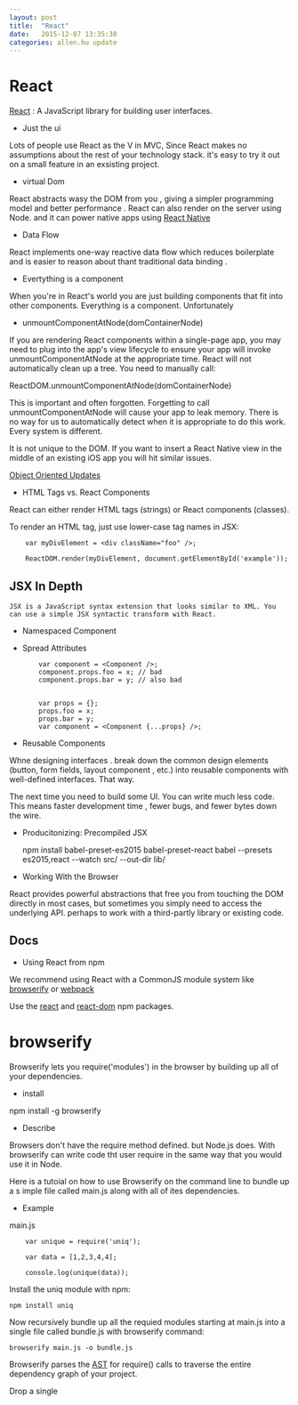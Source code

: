 ```yaml
---
layout: post
title:  "React"
date:   2015-12-07 13:35:30
categories: allen.hu update
---
```


# React


[React](https://facebook.github.io/react/) : A JavaScript library for building user interfaces.

* Just the ui

Lots of people use React as the V in MVC,  Since React makes no assumptions about the rest of your technology stack. it's easy to try it out on a small feature in an exsisting project.

* virtual Dom

React abstracts wasy the DOM from you , giving a simpler programming model and better performance . React can also render on the server using Node. and it can power native apps using [React Native](https://facebook.github.io/react-native/)

* Data Flow

React implements one-way  reactive data flow which reduces boilerplate and is easier to reason about thant traditional data binding .

* Evertything is a component

When you're in React's world you are just building components that fit into other components. Everything is a component. Unfortunately

* unmountComponentAtNode(domContainerNode)

If you are rendering React components within a single-page app, you may need to plug into the app's view lifecycle to ensure your app will invoke unmountComponentAtNode at the appropriate time. React will not automatically clean up a tree. You need to manually call:

ReactDOM.unmountComponentAtNode(domContainerNode)

This is important and often forgotten. Forgetting to call unmountComponentAtNode will cause your app to leak memory. There is no way for us to automatically detect when it is appropriate to do this work. Every system is different.

It is not unique to the DOM. If you want to insert a React Native view in the middle of an existing iOS app you will hit similar issues.


[Object Oriented Updates](https://facebook.github.io/react/blog/2015/10/01/react-render-and-top-level-api.html)

* HTML Tags vs. React Components

React can either render HTML tags (strings) or React components (classes).

To render an HTML tag, just use lower-case tag names in JSX:

		var myDivElement = <div className="foo" />;

		ReactDOM.render(myDivElement, document.getElementById('example'));

## JSX In Depth

	JSX is a JavaScript syntax extension that looks similar to XML. You can use a simple JSX syntactic transform with React.

* Namespaced Component

* Spread Attributes

		  var component = <Component />;
		  component.props.foo = x; // bad
		  component.props.bar = y; // also bad


		  var props = {};
          props.foo = x;
          props.bar = y;
          var component = <Component {...props} />;

* Reusable Components

Whne designing interfaces . break down the common design elements (button, form fields, layout component , etc.) into reusable components with well-defined interfaces. That way.

The next time you need to build some UI. You can write much less code. This means faster development time , fewer bugs, and fewer bytes down the wire.


* Producitonizing:  Precompiled JSX

	npm install babel-preset-es2015 babel-preset-react
	babel --presets es2015,react --watch src/ --out-dir lib/


* Working With the Browser

React provides powerful abstractions that free you from touching the DOM directly in most cases, but sometimes you simply need to access the underlying API.  perhaps to work with a third-partly library or existing code.



## Docs

* Using React from npm

We recommend using React with a CommonJS module system like [browserify](http://browserify.org/) or [webpack](https://webpack.github.io/)

Use the [react](https://www.npmjs.com/package/react) and [react-dom](https://www.npmjs.com/package/react-dom) npm  packages.



# browserify

Browserify lets you require('modules') in the browser by building up all of your dependencies.

* install

npm install -g browserify


* Describe

Browsers don't have the require method defined. but Node.js does. With browserify can write code tht user require in the same way that you would use it in Node.

Here is a tutoial on how to use Browserify on the command line to bundle up a s imple file  called main.js along with all of ites dependencies.


* Example

main.js

		var unique = require('uniq');

		var data = [1,2,3,4,4];

		console.log(unique(data));

Install the uniq module with npm:

	npm install uniq

Now recursively bundle up all the requied modules starting at main.js into a single file called bundle.js  with browserify command:

	browserify main.js -o bundle.js

Browserify parses the [AST](https://en.wikipedia.org/wiki/Abstract_syntax_tree) for require() calls to traverse the entire dependency graph of your project.

Drop a single <script> tag into your html and you're done!

	<script src="bundle.js"></script>


# Examples

## Flux


[Flux Example](https://github.com/facebook/flux/tree/master/examples/flux-todomvc/)

[Todo List]
[Todo Chat]


[阮一锋入门实 例教程](http://www.ruanyifeng.com/blog/2015/03/react.html)

## React-UI

[React-UI](http://lobos.github.io/react-ui/#/lang)

[WebPack 打包React](http://doc.okbase.net/vajoy/archive/175576.html)
